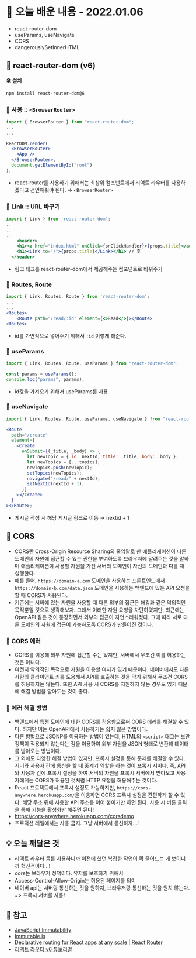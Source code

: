 # 📖 오늘 배운 내용 - 2022.01.06

- react-router-dom
- useParams, useNavigate
- CORS
- dangerouslySetInnerHTML

## 📝 react-router-dom (v6)

**🛠 설치**

```bash
npm install react-router-dom@6
```

### 📕 사용 :: `<BrowserRouter>`

```jsx
import { BrowserRouter } from "react-router-dom";
...
...

ReactDOM.render(
  <BrowserRouter>
    <App />
  </BrowserRouter>,
  document.getElementById("root")
);
```

- react-router를 사용하기 위해서는 최상위 컴포넌트에서 리액트 라우터를 사용하겠다고 선언해줘야 된다. ⇒ `<BrowserRouter>`

### 📕 Link :: URL 바꾸기

```jsx
import { Link } from 'react-router-dom';
..
..
..
	<header>
    <h1><a href="index.html" onClick={onClickHandler}>{props.title}</a></h1> // 전
    <h1><Link to="/">{props.title}</Link></h1> // 후
  </header>
```

- 링크 태그를 react-router-dom에서 제공해주는 컴포넌트로 바꿔주기

### 📕 Routes, Route

```jsx
import { Link, Routes, Route } from 'react-router-dom';
...
...
<Routes>
	<Route path="/read/:id" element={<>Read</>}></Route>
<Routes>
```

- id를 가변적으로 넣어주기 위해서 `:id` 이렇게 해준다.

### 📕 useParams

```jsx
import { Link, Routes, Route, useParams } from "react-router-dom";

const params = useParams();
console.log("params", params);
```

- id값을 가져오기 위해서 useParams를 사용

### 📕 useNavigate

```jsx
import { Link, Routes, Route, useParams, useNavigate } from "react-router-dom";

<Route
  path="/create"
  element={
    <Create
      onSubmit={(_title, _body) => {
        let newTopic = { id: nextId, title: _title, body: _body };
        let newTopics = [...topics];
        newTopics.push(newTopic);
        setTopics(newTopics);
        navigate("/read/" + nextId);
        setNextId(nextId + 1);
      }}
    ></Create>
  }
></Route>;
```

- 게시글 작성 시 해당 게시글 링크로 이동 → nextid + 1

## 📝 CORS

- CORS란 Cross-Origin Resource Sharing의 줄임말로 한 애플리케이션이 다른 도메인의 자원에 접근할 수 있는 권한을 부여하도록 브라우저에 알려주는 것을 말하며 애플리케이션이 사용할 자원을 가진 서버의 도메인이 자신의 도메인과 다를 때 실행한다.
- 예를 들어, `https://domain-a.com` 도메인을 사용하는 프론트엔드에서 `https://domain-b.com/data.json` 도메인을 사용하는 백엔드에 있는 API 요청을 할 때 CORS가 사용된다.
- 기존에는 서버에 있는 자원을 사용할 때 다른 외부의 접근은 해킹과 같은 악의적인 목적뿐일 것으로 생각해보자. 그래서 이러한 자원 요청을 차단하였지만, 최근에는 OpenAPI 같은 것이 등장하면서 외부의 접근이 자연스러워졌다. 그에 따라 서로 다른 도메인의 자원에 접근이 가능하도록 CORS가 만들어진 것이다.

### 📕 CORS 에러

- CORS를 이용해 외부 자원에 접근할 수는 있지만, 서버에서 무조건 이를 허용하는 것은 아니다.
- 여전히 악의적인 목적으로 자원을 이용할 여지가 있기 때문이다. 네이버에서도 다른 사람의 클라이언트 키를 도용해서 API를 호출하는 것을 막기 위해서 무조건 CORS를 허용하지는 않는다. 또한 API 사용 시 CORS를 지원하지 않는 경우도 있기 때문에 해결 방법을 알아두는 것이 좋다.

### 📕 에러 해결 방법

- 백엔드에서 특정 도메인에 대한 CORS를 허용함으로써 CORS 에러를 해결할 수 있다. 하지만 이는 OpenAPI에서 사용하기는 쉽지 않은 방법이다.
- 다른 방법으로 JSONP를 이용하는 방법이 있는데, HTML의 `<script>` 태그는 보안 정책이 적용되지 않는다는 점을 이용하여 외부 자원을 JSON 형태로 변환해 데이터를 받아오는 방법이다.
- 그 외에도 다양한 해결 방법이 있지만, 프록시 설정을 통해 문제를 해결할 수 있다. 서버와 사용자 간에 통신을 할 때 중계기 역할을 하는 것이 프록시 서버다. 즉, API와 사용자 간에 프록시 설정을 하여 서버의 자원을 프록시 서버에서 받아오고 사용자에게는 CORS가 허용된 것처럼 HTTP 요청을 허용해주는 것이다.
- React 프로젝트에서 프록시 설정도 가능하지만, `https://cors-anywhere.herokuapp.com/`을 이용하면 CORS 프록시 설정을 간편하게 할 수 있다. 해당 주소 뒤에 사용할 API 주소를 이어 붙이기만 하면 된다. 사용 시 버튼 클릭을 통해 기능을 활성화만 해주면 된다!
- https://cors-anywhere.herokuapp.com/corsdemo
- 프로덕션 레벨에서는 사용 금지. 그냥 서버에서 통신하자...!

## 💡 오늘 깨달은 것

- 리액트 라우터 돔를 사용하니까 이전에 했던 복잡한 작업이 확 줄어드는 게 보이니까 혁신적이다...!
- cors는 브라우저 정책이다. 유저를 보호하기 위해서.
- Access-Control-Allow-Origin는 허용된 페이지를 의미
- 네이버 api는 서버랑 통신하는 것을 원하지, 브라우저랑 통신하는 것을 원치 않는다. => 프록시 서버를 사용!

## 📌 참고

- [JavaScript Immutability](https://opentutorials.org/module/4075)
- [Immutable.js](https://immutable-js.com/)
- [Declarative routing for React apps at any scale | React Router](https://reactrouter.com/)
- [리액트 라우터 v6 튜토리얼](https://velog.io/@velopert/react-router-v6-tutorial)
